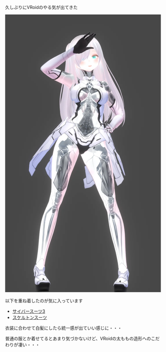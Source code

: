 久しぶりにVRoidのやる気が出てきた

![](img/2023-01-30.webp)

以下を重ね着したのが気に入っています

- [サイバースーツ3](https://booth.pm/ja/items/2232833)
- [スケルトンスーツ](https://booth.pm/ja/items/1880669)

衣装に合わせて白髪にしたら統一感が出ていい感じに・・・

普通の服とか着せてるとあまり気づかないけど、VRoidの太ももの造形へのこだわりが凄い・・・

